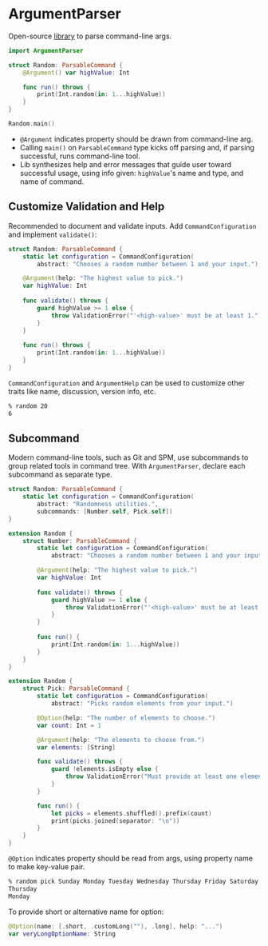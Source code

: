 # ArgumentParser

Open-source [library](https://github.com/apple/swift-argument-parser) to parse command-line args.

```swift
import ArgumentParser

struct Random: ParsableCommand {
    @Argument() var highValue: Int

    func run() throws {
        print(Int.random(in: 1...highValue))
    }
}

Random.main()
```

* `@Argument` indicates property should be drawn from command-line arg.
* Calling `main()` on `ParsableCommand` type kicks off parsing and, if parsing successful, runs command-line tool.
* Lib synthesizes help and error messages that guide user toward successful usage, using info given: `highValue`'s name and type, and name of command.

## Customize Validation and Help

Recommended to document and validate inputs. Add `CommandConfiguration` and implement `validate()`:

```swift
struct Random: ParsableCommand {
    static let configuration = CommandConfiguration(
        abstract: "Chooses a random number between 1 and your input.")

    @Argument(help: "The highest value to pick.")
    var highValue: Int
    
    func validate() throws {
        guard highValue >= 1 else {
            throw ValidationError("'<high-value>' must be at least 1.")
        }
    }
    
    func run() throws {
        print(Int.random(in: 1...highValue))
    }
}
```

`CommandConfiguration` and `ArgumentHelp` can be used to customize other traits like name, discussion, version info, etc.

```zsh
% random 20
6
```

## Subcommand

Modern command-line tools, such as Git and SPM, use subcommands to group related tools in command tree. With `ArgumentParser`, declare each subcommand as separate type.

```swift
struct Random: ParsableCommand {
    static let configuration = CommandConfiguration(
        abstract: "Randomness utilities.",
        subcommands: [Number.self, Pick.self])
}

extension Random {
    struct Number: ParsableCommand {
        static let configuration = CommandConfiguration(
            abstract: "Chooses a random number between 1 and your input.")

        @Argument(help: "The highest value to pick.")
        var highValue: Int
        
        func validate() throws {
            guard highValue >= 1 else {
                throw ValidationError("'<high-value>' must be at least 1.")
            }
        }
        
        func run() {
            print(Int.random(in: 1...highValue))
        }
    }
}

extension Random {
    struct Pick: ParsableCommand {
        static let configuration = CommandConfiguration(
            abstract: "Picks random elements from your input.")

        @Option(help: "The number of elements to choose.")
        var count: Int = 1

        @Argument(help: "The elements to choose from.")
        var elements: [String]

        func validate() throws {
            guard !elements.isEmpty else {
                throw ValidationError("Must provide at least one element.")
            }
        }

        func run() {
            let picks = elements.shuffled().prefix(count)
            print(picks.joined(separator: "\n"))
        }
    }
}
```

`@Option` indicates property should be read from args, using property name to make key-value pair.

```zsh
% random pick Sunday Monday Tuesday Wednesday Thursday Friday Saturday --count 2
Thursday
Monday
```

To provide short or alternative name for option:

```swift
@Option(name: [.short, .customLong(""), .long], help: "...")
var veryLongOptionName: String
```
